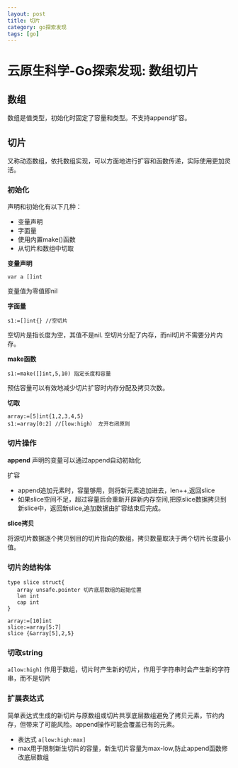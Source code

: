 ```yaml
---
layout: post
title: 切片
category: go探索发现
tags: [go]
---
```


# 云原生科学-Go探索发现: 数组切片

## 数组
数组是值类型，初始化时固定了容量和类型。不支持append扩容。

## 切片
又称动态数组，依托数组实现，可以方面地进行扩容和函数传递，实际使用更加灵活。

### 初始化
声明和初始化有以下几种：
- 变量声明
- 字面量
- 使用内置make()函数
- 从切片和数组中切取

**变量声明**
```
var a []int 
```
变量值为零值即nil

**字面量**
```
s1:=[]int{} //空切片
```
空切片是指长度为空，其值不是nil. 空切片分配了内存，而nil切片不需要分片内存。

**make函数**
```
s1:=make([]int,5,10) 指定长度和容量
```
预估容量可以有效地减少切片扩容时内存分配及拷贝次数。

**切取**
```
array:=[5]int{1,2,3,4,5}
s1:=array[0:2] //[low:high） 左开右闭原则
```

### 切片操作

**append**
声明的变量可以通过append自动初始化 

扩容
- append追加元素时，容量够用，则将新元素追加进去，len++,返回slice
- 如果slice空间不足，超过容量后会重新开辟新内存空间,把原slice数据拷贝到新slice中，返回新slice,追加数据由扩容结束后完成。

**slice拷贝**

将源切片数据逐个拷贝到目的切片指向的数组，拷贝数量取决于两个切片长度最小值。

### 切片的结构体
```
type slice struct{
   array unsafe.pointer 切片底层数组的起始位置
   len int
   cap int
}

array:=[10]int
slice:=array[5:7]
slice {&array[5],2,5}
```

### 切取string
`a[low:high]` 作用于数组，切片时产生新的切片，作用于字符串时会产生新的字符串，而不是切片

### 扩展表达式
简单表达式生成的新切片与原数组或切片共享底层数组避免了拷贝元素，节约内存，但带来了可能风险。append操作可能会覆盖已有的元素。
- 表达式 `a[low:high:max]`
- max用于限制新生切片的容量，新生切片容量为max-low,防止append函数修改底层数组



